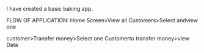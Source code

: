 I have created a basic baking app.

FLOW OF APPLICATION:
Home Screen>View all Customers>Select andview one

customer>Transfer money>Select one Customerto transfer money>view Data





